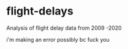 # flight-delays
Analysis of flight delay data from 2009 -2020

i'm making an error possibly bc fuck you


